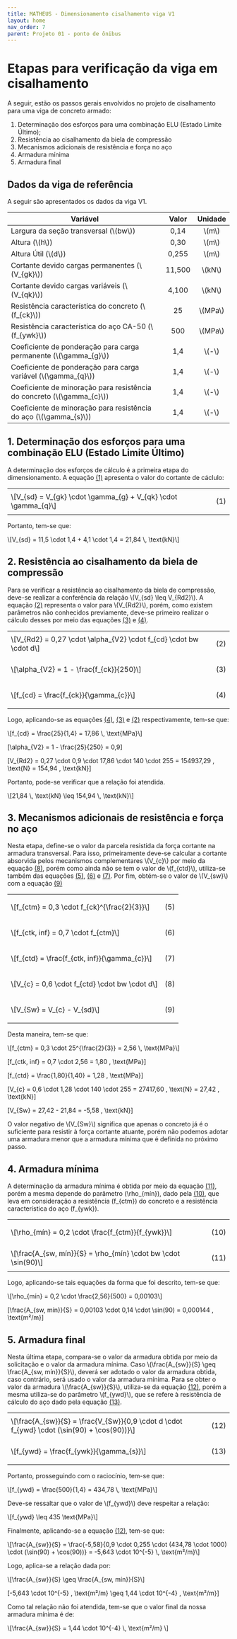 ```yaml
---
title: MATHEUS - Dimensionamento cisalhamento viga V1
layout: home
nav_order: 7
parent: Projeto 01 - ponto de ônibus
---
```


<!--Don't delete this script-->
<script src = "https://polyfill.io/v3/polyfill.min.js?features=es6"></script>
<script id = "MathJax-script" async src="https://cdn.jsdelivr.net/npm/mathjax@3/es5/tex-mml-chtml.js"></script>
<!--Don't delete this script-->

<h1>Etapas para verificação da viga em cisalhamento</h1>  

<p aligin = "justify">
A seguir, estão os passos gerais envolvidos no projeto de cisalhamento para uma viga de concreto armado: 
</p>

<ol>
  <li>Determinação dos esforços para uma combinação ELU (Estado Limite Último);</li>
  <li>Resistência ao cisalhamento da biela de compressão</li>
  <li>Mecanismos adicionais de resistência e força no aço</li>
  <li>Armadura mínima</li>
  <li>Armadura final</li>
</ol>

<h2>Dados da viga de referência</h2>  
<p aligin = "justify">
A seguir são apresentados os dados da viga V1. 
</p>

<table>
<thead align="center">
  <tr>
    <th>Variável</th>
    <th>Valor</th>
    <th>Unidade</th>
  </tr>
</thead>
<tbody align="center">
  <tr>
    <td align = "left">Largura da seção transversal (\(bw\))</td>
    <td>0,14</td>
    <td>\(m\)</td>
  </tr>
  <tr>
    <td align = "left">Altura (\(h\))</td>
    <td>0,30</td>
    <td>\(m\)</td>
  </tr>
  <tr>
    <td align = "left">Altura Útil (\(d\))</td>
    <td>0,255</td>
    <td>\(m\)</td>
  </tr>
  <tr>
    <td align = "left">Cortante devido cargas permanentes (\(V_{gk}\))</td>
    <td>11,500</td>
    <td>\(kN\)</td>
  </tr>
  <tr>
    <td align = "left">Cortante devido cargas variáveis (\(V_{qk}\))</td>
    <td>4,100</td>
    <td>\(kN\)</td>
  </tr>
  <tr>
    <td align = "left">Resistência característica do concreto (\(f_{ck}\))</td>
    <td>25</td>
    <td>\(MPa\)</td>
  </tr>
  <tr>
    <td align = "left">Resistência característica do aço CA-50 (\(f_{ywk}\))</td>
    <td>500</td>
    <td>\(MPa\)</td>
  </tr>
  <tr>
    <td align = "left">Coeficiente de ponderação para carga permanente (\(\gamma_{g}\))</td>
    <td>1,4</td>
    <td>\(-\)</td>
  </tr>
  <tr>
    <td align = "left">Coeficiente de ponderação para carga variável (\(\gamma_{q}\))</td>
    <td>1,4</td>
    <td>\(-\)</td>
  </tr>
  <tr>
    <td align = "left">Coeficiente de minoração para resistência do concreto (\(\gamma_{c}\))</td>
    <td>1,4</td>
    <td>\(-\)</td>
  </tr>
  <tr>
    <td align = "left">Coeficiente de minoração para resistência do aço (\(\gamma_{s}\))</td>
    <td>1,4</td>
    <td>\(-\)</td>
  </tr>
</tbody>
</table>

<h2>1. Determinação dos esforços para uma combinação ELU (Estado Limite Último)</h2>  

<p aligin = "justify">
A determinação dos esforços de cálculo é a primeira etapa do dimensionamento. A equação <a href="#eq1">(1)</a> apresenta o valor do cortante de cáclulo:
</p>

<table>
  <tr>
    <td align = "left">\[V_{sd} = V_{gk} \cdot \gamma_{g} + V_{qk} \cdot \gamma_{q}\]</td>
    <td><p align = "right" id = "eq1">(1)</p></td>
  </tr>
</table>

<p aligin = "justify">
Portanto, tem-se que:
</p>

<p>
\[V_{sd} = 11,5 \cdot 1,4 + 4,1 \cdot 1,4 = 21,84 \, \text{kN}\]
</p>

<h2>2. Resistência ao cisalhamento da biela de compressão</h2>

<p aligin = "justify">
Para se verificar a resistência ao cisalhamento da biela de compressão, deve-se realizar a conferência da relação \(V_{sd} \leq V_{Rd2}\). A equação <a href="#eq2">(2)</a> representa o valor para \(V_{Rd2}\), porém, como existem parâmetros não conhecidos previamente, deve-se primeiro realizar o cálculo desses por meio das equações <a href="#eq3">(3)</a> e <a href="#eq4">(4)</a>.
</p>

<table>
  <tr>
    <td align = "left">\[V_{Rd2} = 0,27 \cdot \alpha_{V2} \cdot f_{cd} \cdot bw \cdot d\]</td>
    <td><p align = "right" id = "eq2">(2)</p></td>
  </tr>
  <tr>
    <td align = "left">\[\alpha_{V2} = 1 - \frac{f_{ck}}{250}\]</td>
    <td><p align = "right" id = "eq3">(3)</p></td>
  </tr>
  <tr>
    <td align = "left">\[f_{cd} = \frac{f_{ck}}{\gamma_{c}}\]</td>
    <td><p align = "right" id = "eq4">(4)</p></td>
  </tr>
</table>

<p aligin = "justify">
Logo, aplicando-se as equações <a href="#eq4">(4)</a>, <a href="#eq3">(3)</a> e <a href="#eq2">(2)</a> respectivamente, tem-se que:
</p>

<p>
\[f_{cd} = \frac{25}{1,4} = 17,86 \, \text{MPa}\]

\[\alpha_{V2} = 1 - \frac{25}{250} = 0,9\]

\[V_{Rd2} = 0,27 \cdot 0,9 \cdot 17,86 \cdot 140 \cdot 255 = 154937,29 \, \text{N} = 154,94 \, \text{kN}\]
</p>

<p aligin = "justify">
Portanto, pode-se verificar que a relação foi atendida.
</p>

<p>
\[21,84 \, \text{kN} \leq 154,94 \, \text{kN}\]
</p>

<h2>3. Mecanismos adicionais de resistência e força no aço</h2>

<p aligin = "justify">
Nesta etapa, define-se o valor da parcela resistida da força cortante na armadura transversal. Para isso, primeiramente deve-se calcular a cortante absorvida pelos mecanismos complementares \(V_{c}\) por meio da equação <a href="#eq8">(8)</a>, porém como ainda não se tem o valor de \(f_{ctd}\), utiliza-se também das equações <a href="#eq5">(5)</a>, <a href="#eq6">(6)</a> e <a href="#eq7">(7)</a>. Por fim, obtém-se o valor de \(V_{sw}\) com a equação <a href="#eq9">(9)</a>
</p>

<table>
  <tr>
    <td align = "left">\[f_{ctm} = 0,3 \cdot f_{ck}^{\frac{2}{3}}\]</td>
    <td><p align = "right" id = "eq5">(5)</p></td>
  </tr>
  <tr>
    <td align = "left">\[f_{ctk, inf} = 0,7 \cdot f_{ctm}\]</td>
    <td><p align = "right" id = "eq6">(6)</p></td>
  </tr>
  <tr>
    <td align = "left">\[f_{ctd} = \frac{f_{ctk, inf}}{\gamma_{c}}\]</td>
    <td><p align = "right" id = "eq7">(7)</p></td>
  </tr>
  <tr>
    <td align = "left">\[V_{c} = 0,6 \cdot f_{ctd} \cdot bw \cdot d\]</td>
    <td><p align = "right" id = "eq8">(8)</p></td>
  </tr>
  <tr>
    <td align = "left">\[V_{Sw} = V_{c} - V_{sd}\]</td>
    <td><p align = "right" id = "eq9">(9)</p></td>
  </tr>
</table>

<p aligin = "justify">
Desta maneira, tem-se que:
</p>

<p>
\[f_{ctm} = 0,3 \cdot 25^{\frac{2}{3}} = 2,56 \, \text{MPa}\]

\[f_{ctk, inf} = 0,7 \cdot 2,56 = 1,80 \, \text{MPa}\]

\[f_{ctd} = \frac{1,80}{1,40} = 1,28 \, \text{MPa}\]

\[V_{c} = 0,6 \cdot 1,28 \cdot 140 \cdot 255 = 27417,60 \, \text{N} = 27,42 \, \text{kN}\]

\[V_{Sw} = 27,42 - 21,84 = -5,58 \, \text{kN}\]
</p>

<p aligin = "justify">
O valor negativo de \(V_{Sw}\) significa que apenas o concreto já é o suficiente para resistir à força cortante atuante, porém não podemos adotar uma armadura menor que a armadura mínima que é definida no próximo passo.
</p>

<h2>4. Armadura mínima</h2>

A determinação da armadura mínima é obtida por meio da equação <a href="#eq11">(11)</a>, porém a mesma depende do parâmetro \(\rho_{mín}\), dado pela <a href="#eq10">(10)</a>, que leva em consideração a resistência \(f_{ctm}\) do concreto e a resistência característica do aço \(f_{ywk}\).

<table>
  <tr>
    <td align = "left">\[\rho_{mín} = 0,2 \cdot \frac{f_{ctm}}{f_{ywk}}\]</td>
    <td><p align = "right" id = "eq10">(10)</p></td>
  </tr>
  <tr>
    <td align = "left">\[\frac{A_{sw, mín}}{S} = \rho_{mín} \cdot bw \cdot \sin(90)\]</td>
    <td><p align = "right" id = "eq11">(11)</p></td>
  </tr>
</table>

<p aligin = "justify">
Logo, aplicando-se tais equações da forma que foi descrito, tem-se que:
</p>

<p>
\[\rho_{mín} = 0,2 \cdot \frac{2,56}{500} = 0,00103\]

\[\frac{A_{sw, mín}}{S} = 0,00103 \cdot 0,14 \cdot \sin(90) = 0,000144 \, \text{m²/m}\]
</p>

<h2>5. Armadura final</h2>

<p aligin = "justify">
Nesta última etapa, compara-se o valor da armadura obtida por meio da solicitação e o valor da armadura mínima. Caso \(\frac{A_{sw}}{S} \geq \frac{A_{sw, mín}}{S}\), deverá ser adotado o valor da armadura obtida, caso contrário, será usado o valor da armadura mínima. Para se obter o valor da armadura \(\frac{A_{sw}}{S}\), utiliza-se da equação <a href="#eq12">(12)</a>, porém a mesma utiliza-se do parâmetro \(f_{ywd}\), que se refere à resistência de cálculo do aço dado pela equação <a href="#eq13">(13)</a>.
</p>

<table>
  <tr>
    <td align = "left">\[\frac{A_{sw}}{S} = \frac{V_{Sw}}{0,9 \cdot d \cdot f_{ywd} \cdot (\sin(90) + \cos(90))}\]</td>
    <td><p align = "right" id = "eq12">(12)</p></td>
  </tr>
  <tr>
    <td align = "left">\[f_{ywd} = \frac{f_{ywk}}{\gamma_{s}}\]</td>
    <td><p align = "right" id = "eq13">(13)</p></td>
  </tr>
</table>

<p aligin = "justify">
Portanto, prosseguindo com o raciocínio, tem-se que:
</p>

<p>
\[f_{ywd} = \frac{500}{1,4} = 434,78 \, \text{MPa}\]
</p>

<p aligin = "justify">
Deve-se ressaltar que o valor de \(f_{ywd}\) deve respeitar a relação:
</p>

<p>
\[f_{ywd} \leq 435 \text{MPa}\]
</p>

<p aligin = "justify">
Finalmente, aplicando-se a equação <a href="#eq12">(12)</a>, tem-se que:
</p>

<p>
\[\frac{A_{sw}}{S} = \frac{-5,58}{0,9 \cdot 0,255 \cdot (434,78 \cdot 1000) \cdot (\sin(90) + \cos(90))} = -5,643 \cdot 10^{-5} \, \text{m²/m}\]
</p>

<p aligin = "justify">
Logo, aplica-se a relação dada por:
</p>

<p>
\[\frac{A_{sw}}{S} \geq \frac{A_{sw, mín}}{S}\]

\[-5,643 \cdot 10^{-5} \, \text{m²/m} \geq 1,44 \cdot 10^{-4} \, \text{m²/m}\]
</p>

<p aligin = "justify">
Como tal relação não foi atendida, tem-se que o valor final da nossa armadura mínima é de:
</p>

<p>
\[\frac{A_{sw}}{S} = 1,44 \cdot 10^{-4} \, \text{m²/m} \]
</p>